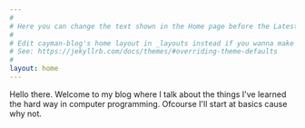 ```yaml
---
#
# Here you can change the text shown in the Home page before the Latest Posts section.
#
# Edit cayman-blog's home layout in _layouts instead if you wanna make some changes
# See: https://jekyllrb.com/docs/themes/#overriding-theme-defaults
#
layout: home
---
```


Hello there. Welcome to my blog where I talk about the things I've learned  the hard way in computer programming. Ofcourse I'll start at basics cause why not.

